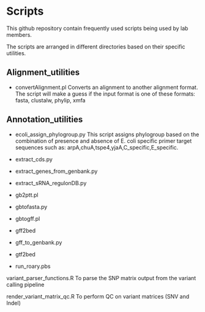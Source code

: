 # Scripts
This github repository contain frequently used scripts being used by lab members.

The scripts are arranged in different directories based on their specific utilities.

## Alignment_utilities

- convertAlignment.pl
Converts an alignment to another alignment format. The script will make a guess if the input format is one of these formats: fasta, clustalw, phylip, xmfa

## Annotation_utilities

- ecoli_assign_phylogroup.py
This script assigns phylogroup based on the combination of presence and absence of E. coli specific primer target sequences such as: arpA,chuA,tspe4,yjaA,C_specific,E_specific.

- extract_cds.py

- extract_genes_from_genbank.py
- extract_sRNA_regulonDB.py
- gb2ptt.pl
- gbtofasta.py
- gbtogff.pl
- gff2bed
- gff_to_genbank.py
- gtf2bed
- run_roary.pbs

variant_parser_functions.R 
To parse the SNP matrix output from the variant calling pipeline

render_variant_matrix_qc.R
To perform QC on variant matrices (SNV and Indel)
